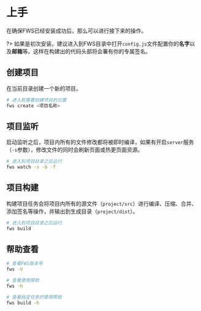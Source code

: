 # 上手
在确保FWS已经安装成功后，那么可以进行接下来的操作。

?> 如果是初次安装，建议进入到FWS目录中打开`config.js`文件配置你的**名字**以及**邮箱**等。这样在构建出的代码头部将会署有你的专属签名。

## 创建项目

在当前目录创建一个新的项目。
```bash
# 进入到需要创建项目的位置
fws create <项目名称> 
```

## 项目监听

启动监听之后，项目内所有的文件修改都将被即时编译，如果有开启`server`服务（`-s`参数），修改文件的同时会刷新页面或热更页面资源。
```bash
# 进入到项目目录之后运行
fws watch -s -b -f
```

## 项目构建

构建项目任务会将项目内所有的源文件（`project/src`）进行编译、压缩、合并、添加签名等操作，并输出到生成目录（`project/dist`）。

```bash
# 进入到项目目录之后运行
fws build
```

## 帮助查看

```bash
# 查看FWS版本号
fws -V

# 查看使用帮助
fws -h

# 查看指定任务的使用帮助
fws build -h
```







